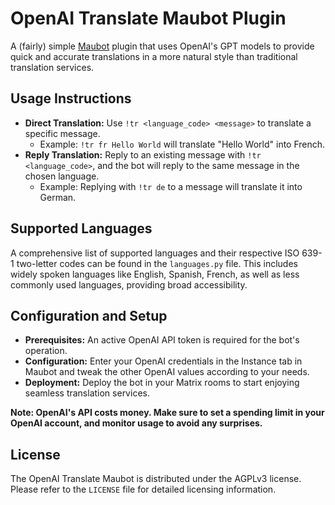 # OpenAI Translate Maubot Plugin

A (fairly) simple [Maubot](https://github.com/maubot/maubot) plugin that uses OpenAI's GPT models to provide quick and accurate translations in a more natural style than traditional translation services.

## Usage Instructions

- **Direct Translation:** Use `!tr <language_code> <message>` to translate a specific message.
  - Example: `!tr fr Hello World` will translate "Hello World" into French.
- **Reply Translation:** Reply to an existing message with `!tr <language_code>`, and the bot will reply to the same message in the chosen language.
  - Example: Replying with `!tr de` to a message will translate it into German.

## Supported Languages

A comprehensive list of supported languages and their respective ISO 639-1 two-letter codes can be found in the `languages.py` file. This includes widely spoken languages like English, Spanish, French, as well as less commonly used languages, providing broad accessibility.

## Configuration and Setup

- **Prerequisites:** An active OpenAI API token is required for the bot's operation.
- **Configuration:** Enter your OpenAI credentials in the Instance tab in Maubot and tweak the other OpenAI values according to your needs.
- **Deployment:** Deploy the bot in your Matrix rooms to start enjoying seamless translation services.

**Note: OpenAI's API costs money. Make sure to set a spending limit in your OpenAI account, and monitor usage to avoid any surprises.**

## License

The OpenAI Translate Maubot is distributed under the AGPLv3 license. Please refer to the `LICENSE` file for detailed licensing information.
